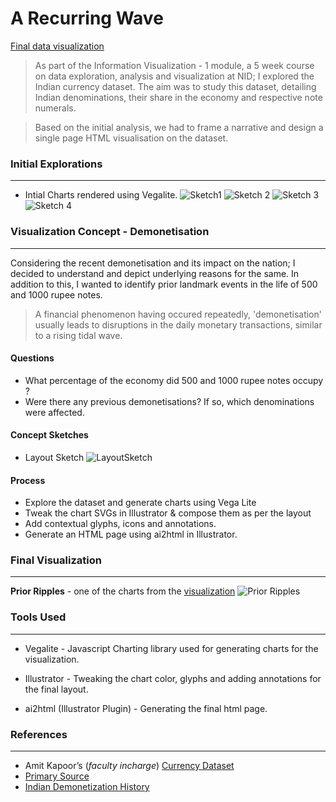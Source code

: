 # A Recurring Wave

[Final data visualization](https://illusionink.github.io/notes_dataviz/)

 > As part of the Information Visualization - 1 module, a 5 week course on data exploration, analysis and visualization at NID; I explored the Indian currency dataset. The aim was to study this dataset, detailing Indian denominations, their share in the economy and respective note numerals. 
 
 > Based on the initial analysis, we had to frame a narrative and design a single page HTML visualisation on the dataset.
 
 
### Initial Explorations
------

 - Intial Charts rendered using Vegalite.
 ![Sketch1](https://github.com/IllusionInk/notes_dataviz/blob/master/assets/charts/denom_event-01.jpg)
 ![Sketch 2](https://github.com/IllusionInk/notes_dataviz/blob/master/assets/charts/denom_history-01.jpg)
 ![Sketch 3](https://github.com/IllusionInk/notes_dataviz/blob/master/assets/charts/dotmap_money.jpg)
 ![Sketch 4](https://github.com/IllusionInk/notes_dataviz/blob/master/assets/charts/note-share.jpg)

### Visualization Concept  - Demonetisation
--- 
Considering the recent demonetisation and its impact on the nation; I decided to understand and depict underlying reasons for the same. In addition to this, I wanted to identify prior landmark events in the life of 500 and 1000 rupee notes.

>A financial phenomenon having occured repeatedly, 'demonetisation' usually leads to disruptions in the daily monetary transactions, similar  to a rising tidal wave. 

#### Questions
- What percentage of the economy did 500 and 1000 rupee notes occupy ?
- Were there any previous demonetisations?  If so, which denominations were affected.

#### Concept Sketches
 - Layout Sketch 
  ![LayoutSketch](https://github.com/IllusionInk/notes_dataviz/blob/master/assets/charts/initial_sketches-03.jpg)

#### Process
 - Explore the dataset and generate charts using Vega Lite 
 - Tweak the chart SVGs in Illustrator & compose them as per the layout
 - Add contextual glyphs, icons and annotations.
 - Generate an HTML page using ai2html in Illustrator.

### Final Visualization
---
**Prior Ripples** -  one of the charts from the [visualization](https://illusionink.github.io/notes_dataviz/)
![Prior Ripples](https://github.com/IllusionInk/notes_dataviz/blob/master/assets/charts/prior%20ripples-04.jpg)


### Tools Used
---

 - Vegalite - Javascript Charting library used for generating charts for the visualization.

- Illustrator - Tweaking the chart color, glyphs and adding annotations for the final layout.

- ai2html (Illustrator Plugin) - Generating the final html page.

### References
---
 - Amit Kapoor’s (*faculty incharge*) [Currency Dataset](https://github.com/amitkaps/visdown/blob/master/data/notes.csv) 
 - [ Primary Source](https://www.rbi.org.in/scripts/PublicationsView.aspx?id=17293)
 - [Indian Demonetization History](https://mostlyeconomics.wordpress.com/2016/11/11/digging-through-india-demonetization-history-12-jan-1946-saturday-and-16-jan-1978-monday/) 

